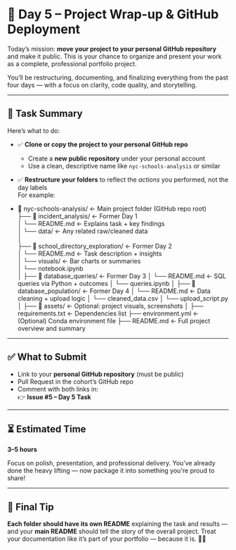 # 🚀 Day 5 – Project Wrap-up & GitHub Deployment

Today’s mission: **move your project to your personal GitHub repository** and make it public. This is your chance to organize and present your work as a complete, professional portfolio project.

You’ll be restructuring, documenting, and finalizing everything from the past four days — with a focus on clarity, code quality, and storytelling.

---

## 🧠 Task Summary

Here’s what to do:

- ✅ **Clone or copy the project to your personal GitHub repo**
  - Create a **new public repository** under your personal account
  - Use a clean, descriptive name like `nyc-schools-analysis` or similar

- ✅ **Restructure your folders** to reflect the *actions* you performed, not the day labels  
  For example:
- 📁 nyc-schools-analysis/ ← Main project folder (GitHub repo root) <br>
├── 📁 incident_analysis/ ← Former Day 1 <br>
│ └── README.md ← Explains task + key findings <br>
│ └── data/ ← Any related raw/cleaned data <br>
│ <br>
├── 📁 school_directory_exploration/ ← Former Day 2 <br>
│ └── README.md ← Task description + insights <br>
│ └── visuals/ ← Bar charts or summaries <br>
│ └── notebook.ipynb <br>
│
├── 📁 database_queries/ ← Former Day 3
│ └── README.md ← SQL queries via Python + outcomes
│ └── queries.ipynb
│
├── 📁 database_population/ ← Former Day 4
│ └── README.md ← Data cleaning + upload logic
│ └── cleaned_data.csv
│ └── upload_script.py
│
├── 📁 assets/ ← Optional: project visuals, screenshots
│
├── requirements.txt ← Dependencies list
├── environment.yml ← (Optional) Conda environment file
├── README.md ← Full project overview and summary


---

## ✅ What to Submit

- Link to your **personal GitHub repository** (must be public)
- Pull Request in the cohort’s GitHub repo
- Comment with both links in:  
👉 **Issue #5 – Day 5 Task**
---

## ⏳ Estimated Time

**3–5 hours**

Focus on polish, presentation, and professional delivery. You’ve already done the heavy lifting — now package it into something you're proud to share!

---

## 📣 Final Tip

**Each folder should have its own README** explaining the task and results — and your **main README** should tell the story of the overall project. Treat your documentation like it’s part of your portfolio — because it is. 🧠💬
